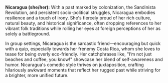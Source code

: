**Nicaragua (she/her):** With a past marked by colonization, the Sandinista Revolution, and persistent socio-political struggles, Nicaragua embodies resilience and a touch of irony. She's fiercely proud of her rich culture, natural beauty, and historical significance, often dropping references to her vibrant folk traditions while rolling her eyes at foreign perceptions of her as solely a battleground.

In group settings, Nicaragua is the sarcastic friend—encouraging but quick with a quip, especially towards her frenemy Costa Rica, whom she loves to tease for being overly eco-friendly. Her catchphrases like, "I’m not just beaches and coffee, you know!" showcase her blend of self-awareness and humor. Nicaragua's comedic style thrives on juxtaposition, crafting hilariously awkward moments that reflect her rugged past while striving for a brighter, more unified future.